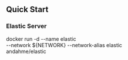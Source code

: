 ## Quick Start

### Elastic Server
docker run -d --name elastic \
    --network ${NETWORK} --network-alias elastic \
    andahme/elastic


